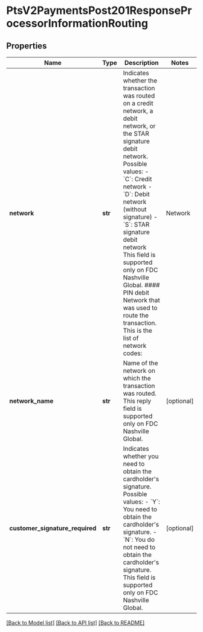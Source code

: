 # PtsV2PaymentsPost201ResponseProcessorInformationRouting

## Properties
Name | Type | Description | Notes
------------ | ------------- | ------------- | -------------
**network** | **str** | Indicates whether the transaction was routed on a credit network, a debit network, or the STAR signature debit network.  Possible values: - &#x60;C&#x60;: Credit network - &#x60;D&#x60;: Debit network (without signature) - &#x60;S&#x60;: STAR signature debit network  This field is supported only on FDC Nashville Global.  #### PIN debit Network that was used to route the transaction. This is the list of network codes:  | Network | Code | | --- | --- | | Accel | E | | AFFN | U | | Alaska Option | 3 | | CU24 | C | | Interlink | G | | Maestro | 8 | | NETS | P | | NYCE | F | | Pulse | H | | Shazam | 7 | | Star | M | | Visa | V |  Returned by PIN debit credit and PIN debit purchase.  | [optional] 
**network_name** | **str** | Name of the network on which the transaction was routed.  This reply field is supported only on FDC Nashville Global.  | [optional] 
**customer_signature_required** | **str** | Indicates whether you need to obtain the cardholder&#39;s signature.  Possible values: - &#x60;Y&#x60;: You need to obtain the cardholder&#39;s signature. - &#x60;N&#x60;: You do not need to obtain the cardholder&#39;s signature.  This field is supported only on FDC Nashville Global.  | [optional] 

[[Back to Model list]](../README.md#documentation-for-models) [[Back to API list]](../README.md#documentation-for-api-endpoints) [[Back to README]](../README.md)


